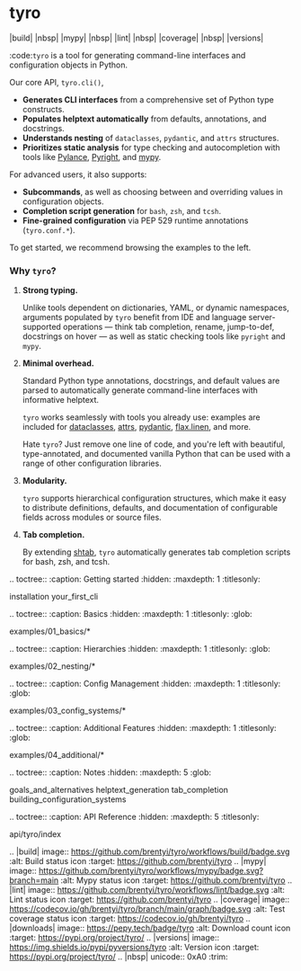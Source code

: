 # tyro

|build| |nbsp| |mypy| |nbsp| |lint| |nbsp| |coverage| |nbsp| |versions|

:code:`tyro` is a tool for generating command-line interfaces and configuration
objects in Python.

Our core API, `tyro.cli()`,

- **Generates CLI interfaces** from a comprehensive set of Python type
  constructs.
- **Populates helptext automatically** from defaults, annotations, and
  docstrings.
- **Understands nesting** of `dataclasses`, `pydantic`, and `attrs` structures.
- **Prioritizes static analysis** for type checking and autocompletion with
  tools like
  [Pylance](https://marketplace.visualstudio.com/items?itemName=ms-python.vscode-pylance),
  [Pyright](https://github.com/microsoft/pyright), and
  [mypy](https://github.com/python/mypy).

For advanced users, it also supports:

- **Subcommands**, as well as choosing between and overriding values in
  configuration objects.
- **Completion script generation** for `bash`, `zsh`, and `tcsh`.
- **Fine-grained configuration** via PEP 529 runtime annotations
  (`tyro.conf.*`).

To get started, we recommend browsing the examples to the left.

### Why `tyro`?

1. **Strong typing.**

   Unlike tools dependent on dictionaries, YAML, or dynamic namespaces,
   arguments populated by `tyro` benefit from IDE and language server-supported
   operations — think tab completion, rename, jump-to-def, docstrings on hover —
   as well as static checking tools like `pyright` and `mypy`.

2. **Minimal overhead.**

   Standard Python type annotations, docstrings, and default values are parsed
   to automatically generate command-line interfaces with informative helptext.

   `tyro` works seamlessly with tools you already use: examples are included for
   [dataclasses](https://docs.python.org/3/library/dataclasses.html),
   [attrs](https://www.attrs.org/),
   [pydantic](https://pydantic-docs.helpmanual.io/),
   [flax.linen](https://flax.readthedocs.io/en/latest/api_reference/flax.linen.html),
   and more.

   Hate `tyro`? Just remove one line of code, and you're left with beautiful,
   type-annotated, and documented vanilla Python that can be used with a range
   of other configuration libraries.

3. **Modularity.**

   `tyro` supports hierarchical configuration structures, which make it easy to
   distribute definitions, defaults, and documentation of configurable fields
   across modules or source files.

4. **Tab completion.**

   By extending [shtab](https://github.com/iterative/shtab), `tyro`
   automatically generates tab completion scripts for bash, zsh, and tcsh.

<!-- prettier-ignore-start -->

.. toctree::
   :caption: Getting started
   :hidden:
   :maxdepth: 1
   :titlesonly:

   installation
   your_first_cli

.. toctree::
   :caption: Basics
   :hidden:
   :maxdepth: 1
   :titlesonly:
   :glob:

   examples/01_basics/*


.. toctree::
   :caption: Hierarchies
   :hidden:
   :maxdepth: 1
   :titlesonly:
   :glob:

   examples/02_nesting/*


.. toctree::
   :caption: Config Management
   :hidden:
   :maxdepth: 1
   :titlesonly:
   :glob:

   examples/03_config_systems/*


.. toctree::
   :caption: Additional Features
   :hidden:
   :maxdepth: 1
   :titlesonly:
   :glob:

   examples/04_additional/*


.. toctree::
   :caption: Notes
   :hidden:
   :maxdepth: 5
   :glob:

   goals_and_alternatives
   helptext_generation
   tab_completion
   building_configuration_systems


.. toctree::
   :caption: API Reference
   :hidden:
   :maxdepth: 5
   :titlesonly:

   api/tyro/index



.. |build| image:: https://github.com/brentyi/tyro/workflows/build/badge.svg
   :alt: Build status icon
   :target: https://github.com/brentyi/tyro
.. |mypy| image:: https://github.com/brentyi/tyro/workflows/mypy/badge.svg?branch=main
   :alt: Mypy status icon
   :target: https://github.com/brentyi/tyro
.. |lint| image:: https://github.com/brentyi/tyro/workflows/lint/badge.svg
   :alt: Lint status icon
   :target: https://github.com/brentyi/tyro
.. |coverage| image:: https://codecov.io/gh/brentyi/tyro/branch/main/graph/badge.svg
   :alt: Test coverage status icon
   :target: https://codecov.io/gh/brentyi/tyro
.. |downloads| image:: https://pepy.tech/badge/tyro
   :alt: Download count icon
   :target: https://pypi.org/project/tyro/
.. |versions| image:: https://img.shields.io/pypi/pyversions/tyro
   :alt: Version icon
   :target: https://pypi.org/project/tyro/
.. |nbsp| unicode:: 0xA0
   :trim:

<!-- prettier-ignore-end -->
